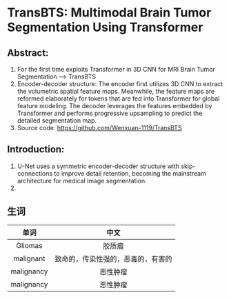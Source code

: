# TransBTS: Multimodal Brain Tumor Segmentation Using Transformer
## Abstract:
1. For the first time exploits Transformer in 3D CNN for MRI Brain Tumor Segmentation --> TransBTS
2. Encoder-decoder structure: The encoder first utilizes 3D CNN to extract the volumetric spatial feature maps. Meanwhile, the feature maps are reformed elaborately for tokens that are fed into Transformer for global feature modeling. The decoder leverages the features embedded by Transformer and performs progressive upsampling to predict the detailed segmentation map.
3. Source code: https://github.com/Wenxuan-1119/TransBTS

## Introduction:
1. U-Net uses a symmetric encoder-decoder structure with skip-connections to improve detail retention, becoming the mainstream architecture for medical image segmentation.
2. 

## 生词
| 单词     | 中文|
| :-----------: | :-----------:|
| Gliomas     | 胶质瘤       |
| malignant  | 致命的，传染性强的，恶毒的，有害的|
| malignancy  | 恶性肿瘤|
| malignancy  | 恶性肿瘤|
 
